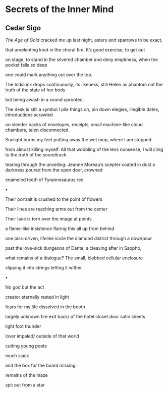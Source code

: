# Secrets of the Inner Mind
## Cedar Sigo
_The Age of Gold_ cracked me up last night,
asters and sparrows to be exact,

that unrelenting knot in
the choral fire. It’s good exercise, to get out

on stage, to stand in the silvered chamber
and deny emptiness, when the pocket falls so deep

one could mark anything out over the top.

The India ink drops continuously,
its likeness, still Helen as phantom
not the truth of the state of her body

but being awash in a sound uprooted.

The desk is still a symbol I pile things on,
pin down elegies, illegible dates, introductions scrawled

on slender backs of envelopes, receipts, small machine-like
cloud chambers, talon disconnected.

Sunlight burns my feet putting away
the wet mop, where I am stopped

from almost killing myself. All that wobbling of the lens
nonsense, I will cling to the truth of the soundtrack

tearing through the unveiling:
Jeanne Moreau’s scepter coated in dust
a darkness poured from the open door, crowned

enameled teeth of Tyrannosaurus rex

•

Their portrait is crushed
to the point of flowers

Their lines are reaching
arms out from the center

Their lace is torn over
the image at points

a flame-like insistence
flaring this all up from behind

one piss-driven, lifelike icicle
the diamond district through a downpour

past the love-sick dungeons
of Dante, a cleaving after in Sappho,

what remains of a dialogue?
The small, blobbed cellular enclosure

slipping it into strings
letting it wither

•

No god but the act

creator eternally rested
in light

fears for my life
dissolved in the booth


largely unknown
fire exit back/ of the hotel closet door
satin sheets

light foot thunder

lover impaled/ outside of that world

cutting young poets

much slack

and the box for the board
missing:

remains of the maze

spit out from a star